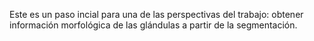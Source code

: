 Este es un paso incial para una de las perspectivas del trabajo: obtener información morfológica de las glándulas a partir de la segmentación.
